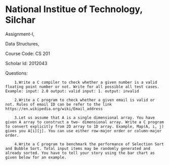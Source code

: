 # National Institue of Technology, Silchar
Assignment-I,

Data Structures,

Course Code: CS 201

Scholar Id: 2012043

Questions:

        1.Write a C compiler to check whether a given number is a valid floating point number or not. Write for all possible all test cases. Example: input: 2.0 output: valid input: 1. output: invalid

        2.Write a C program to check whether a given email is valid or not. Rules of email ID can be refer to the link https://en.wikipedia.org/wiki/Email_address

        3.Let us assume that A is a single dimensional array. You have given A array to construct a two- dimensional array. Write a C program to convert explicitly from 2D array to 1D array. Example, Map(A, i, j) gives you A[i][j]. You can use either row-major order or column-major order.

        4.Write a C program to benchmark the performance of Selection Sort and Bubble Sort. Total input items may be randomly generated and already sorted. You have to tell your story using the bar chart as given below for an example.

